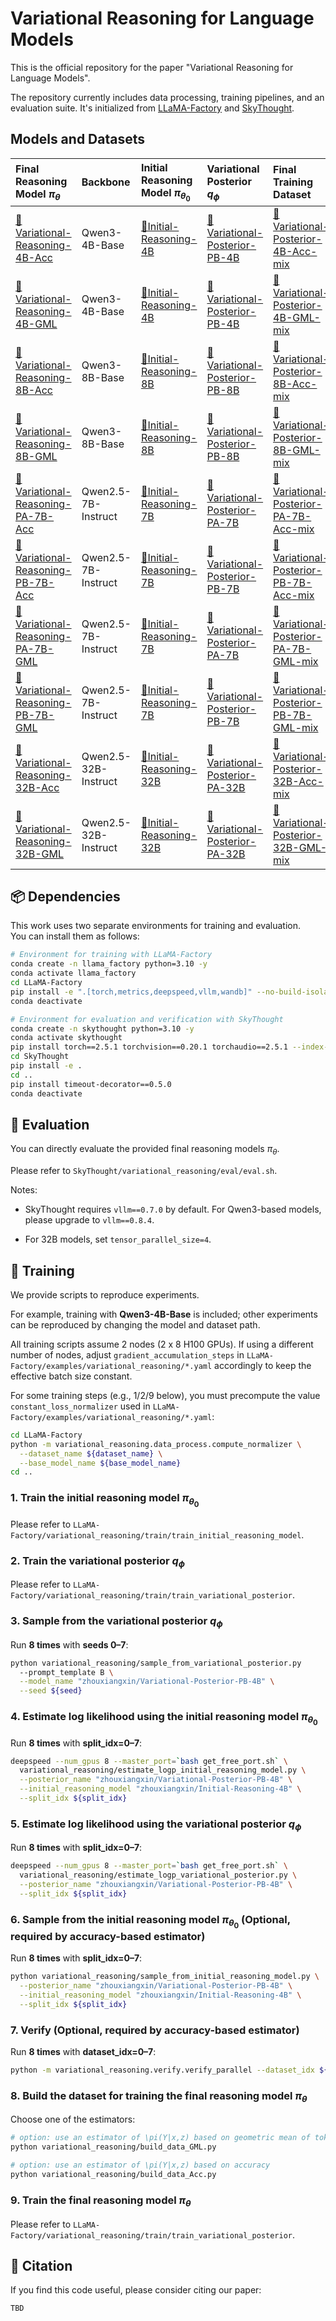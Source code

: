 # Variational Reasoning for Language Models

This is the official repository for the paper "Variational Reasoning for Language Models".

The repository currently includes data processing, training pipelines, and an evaluation suite. It's initialized from [LLaMA-Factory](https://github.com/hiyouga/LLaMA-Factory) and [SkyThought](https://github.com/NovaSky-AI/SkyThought).

## Models and Datasets

| Final Reasoning Model $\pi_\theta$ | Backbone | Initial Reasoning Model $\pi_{\theta_0}$ | Variational Posterior $q_\phi$ | Final Training Dataset |
|:---------|:-----|:----|:------|:------|
| [🤗Variational-Reasoning-4B-Acc](https://huggingface.co/zhouxiangxin/Variational-Reasoning-4B-Acc) | Qwen3-4B-Base | [🤗Initial-Reasoning-4B](https://huggingface.co/zhouxiangxin/Initial-Reasoning-4B) | [🤗Variational-Posterior-PB-4B](https://huggingface.co/zhouxiangxin/Variational-Posterior-PB-4B) | [🤗Variational-Posterior-4B-Acc-mix](https://huggingface.co/datasets/zhouxiangxin/Variational-Posterior-4B-Acc-mix) |
| [🤗Variational-Reasoning-4B-GML](https://huggingface.co/zhouxiangxin/Variational-Reasoning-4B-GML) | Qwen3-4B-Base | [🤗Initial-Reasoning-4B](https://huggingface.co/zhouxiangxin/Initial-Reasoning-4B) | [🤗Variational-Posterior-PB-4B](https://huggingface.co/zhouxiangxin/Variational-Posterior-PB-4B) | [🤗Variational-Posterior-4B-GML-mix](https://huggingface.co/datasets/zhouxiangxin/Variational-Posterior-4B-GML-mix) |
| [🤗Variational-Reasoning-8B-Acc](https://huggingface.co/zhouxiangxin/Variational-Reasoning-8B-Acc) | Qwen3-8B-Base | [🤗Initial-Reasoning-8B](https://huggingface.co/zhouxiangxin/Initial-Reasoning-8B) | [🤗Variational-Posterior-PB-8B](https://huggingface.co/zhouxiangxin/Variational-Posterior-PB-8B) | [🤗Variational-Posterior-8B-Acc-mix](https://huggingface.co/datasets/zhouxiangxin/Variational-Posterior-8B-Acc-mix) |
| [🤗Variational-Reasoning-8B-GML](https://huggingface.co/zhouxiangxin/Variational-Reasoning-8B-GML) | Qwen3-8B-Base | [🤗Initial-Reasoning-8B](https://huggingface.co/zhouxiangxin/Initial-Reasoning-8B) | [🤗Variational-Posterior-PB-8B](https://huggingface.co/zhouxiangxin/Variational-Posterior-PB-8B) | [🤗Variational-Posterior-8B-GML-mix](https://huggingface.co/datasets/zhouxiangxin/Variational-Posterior-8B-GML-mix) |
| [🤗Variational-Reasoning-PA-7B-Acc](https://huggingface.co/zhouxiangxin/Variational-Reasoning-PA-7B-Acc) | Qwen2.5-7B-Instruct | [🤗Initial-Reasoning-7B](https://huggingface.co/zhouxiangxin/Initial-Reasoning-7B) | [🤗Variational-Posterior-PA-7B](https://huggingface.co/zhouxiangxin/Variational-Posterior-PA-7B) | [🤗Variational-Posterior-PA-7B-Acc-mix](https://huggingface.co/datasets/zhouxiangxin/Variational-Posterior-PA-7B-Acc-mix) |
| [🤗Variational-Reasoning-PB-7B-Acc](https://huggingface.co/zhouxiangxin/Variational-Reasoning-PB-7B-Acc) | Qwen2.5-7B-Instruct | [🤗Initial-Reasoning-7B](https://huggingface.co/zhouxiangxin/Initial-Reasoning-7B) | [🤗Variational-Posterior-PB-7B](https://huggingface.co/zhouxiangxin/Variational-Posterior-PB-7B) | [🤗Variational-Posterior-PB-7B-Acc-mix](https://huggingface.co/datasets/zhouxiangxin/Variational-Posterior-PB-7B-Acc-mix) |
| [🤗Variational-Reasoning-PA-7B-GML](https://huggingface.co/zhouxiangxin/Variational-Reasoning-PA-7B-GML) | Qwen2.5-7B-Instruct | [🤗Initial-Reasoning-7B](https://huggingface.co/zhouxiangxin/Initial-Reasoning-7B) | [🤗Variational-Posterior-PA-7B](https://huggingface.co/zhouxiangxin/Variational-Posterior-PA-7B) | [🤗Variational-Posterior-PA-7B-GML-mix](https://huggingface.co/datasets/zhouxiangxin/Variational-Posterior-PA-7B-GML-mix) |
| [🤗Variational-Reasoning-PB-7B-GML](https://huggingface.co/zhouxiangxin/Variational-Reasoning-PB-7B-GML) | Qwen2.5-7B-Instruct | [🤗Initial-Reasoning-7B](https://huggingface.co/zhouxiangxin/Initial-Reasoning-7B) | [🤗Variational-Posterior-PB-7B](https://huggingface.co/zhouxiangxin/Variational-Posterior-PB-7B) | [🤗Variational-Posterior-PB-7B-GML-mix](https://huggingface.co/datasets/zhouxiangxin/Variational-Posterior-PB-7B-GML-mix) |
| [🤗Variational-Reasoning-32B-Acc](https://huggingface.co/zhouxiangxin/Variational-Reasoning-32B-Acc) | Qwen2.5-32B-Instruct | [🤗Initial-Reasoning-32B](https://huggingface.co/zhouxiangxin/Initial-Reasoning-32B) | [🤗Variational-Posterior-PA-32B](https://huggingface.co/zhouxiangxin/Variational-Posterior-PA-32B) | [🤗Variational-Posterior-32B-Acc-mix](https://huggingface.co/datasets/zhouxiangxin/Variational-Posterior-32B-Acc-mix) |
| [🤗Variational-Reasoning-32B-GML](https://huggingface.co/zhouxiangxin/Variational-Reasoning-32B-GML) | Qwen2.5-32B-Instruct | [🤗Initial-Reasoning-32B](https://huggingface.co/zhouxiangxin/Initial-Reasoning-32B) | [🤗Variational-Posterior-PA-32B](https://huggingface.co/zhouxiangxin/Variational-Posterior-PA-32B) | [🤗Variational-Posterior-32B-GML-mix](https://huggingface.co/datasets/zhouxiangxin/Variational-Posterior-32B-GML-mix) |

## 📦 Dependencies

This work uses two separate environments for training and evaluation.  
You can install them as follows:

```bash
# Environment for training with LLaMA-Factory
conda create -n llama_factory python=3.10 -y
conda activate llama_factory
cd LLaMA-Factory
pip install -e ".[torch,metrics,deepspeed,vllm,wandb]" --no-build-isolation
conda deactivate

# Environment for evaluation and verification with SkyThought
conda create -n skythought python=3.10 -y
conda activate skythought
pip install torch==2.5.1 torchvision==0.20.1 torchaudio==2.5.1 --index-url https://download.pytorch.org/whl/cu121
cd SkyThought
pip install -e .
cd ..
pip install timeout-decorator==0.5.0
conda deactivate
```

## 🔎 Evaluation

You can directly evaluate the provided final reasoning models $\pi_\theta$.

Please refer to `SkyThought/variational_reasoning/eval/eval.sh`.

Notes:
- SkyThought requires `vllm==0.7.0` by default. For Qwen3-based models, please upgrade to `vllm==0.8.4`.

- For 32B models, set `tensor_parallel_size=4`.


## 🚀 Training

We provide scripts to reproduce experiments.

For example, training with **Qwen3-4B-Base** is included; other experiments can be reproduced by changing the model and dataset path.

All training scripts assume 2 nodes (2 x 8 H100 GPUs). If using a different number of nodes, adjust `gradient_accumulation_steps` in `LLaMA-Factory/examples/variational_reasoning/*.yaml` accordingly to keep the effective batch size constant.

For some training steps (e.g., 1/2/9 below), you must precompute the value `constant_loss_normalizer` used in `LLaMA-Factory/examples/variational_reasoning/*.yaml`:

```bash
cd LLaMA-Factory
python -m variational_reasoning.data_process.compute_normalizer \
  --dataset_name ${dataset_name} \
  --base_model_name ${base_model_name}
cd ..
```

### 1. Train the initial reasoning model $\pi_{\theta_0}$

Please refer to `LLaMA-Factory/variational_reasoning/train/train_initial_reasoning_model`.

### 2. Train the variational posterior $q_\phi$

Please refer to `LLaMA-Factory/variational_reasoning/train/train_variational_posterior`.

### 3. Sample from the variational posterior $q_\phi$

Run **8 times** with **seeds 0–7**:
```bash
python variational_reasoning/sample_from_variational_posterior.py
  --prompt_template B \
  --model_name "zhouxiangxin/Variational-Posterior-PB-4B" \
  --seed ${seed}
```

### 4. Estimate log likelihood using the initial reasoning model $\pi_{\theta_0}$

Run **8 times** with **split_idx=0–7**: 

```bash
deepspeed --num_gpus 8 --master_port=`bash get_free_port.sh` \
  variational_reasoning/estimate_logp_initial_reasoning_model.py \
  --posterior_name "zhouxiangxin/Variational-Posterior-PB-4B" \
  --initial_reasoning_model "zhouxiangxin/Initial-Reasoning-4B" \
  --split_idx ${split_idx}
```

### 5. Estimate log likelihood using the variational posterior $q_\phi$

Run **8 times** with **split_idx=0–7**: 

```bash
deepspeed --num_gpus 8 --master_port=`bash get_free_port.sh` \
  variational_reasoning/estimate_logp_variational_posterior.py \
  --posterior_name "zhouxiangxin/Variational-Posterior-PB-4B" \
  --split_idx ${split_idx}
```

### 6. Sample from the initial reasoning model $\pi_{\theta_0}$ (Optional, required by accuracy-based estimator)

Run **8 times** with **split_idx=0–7**: 

```bash
python variational_reasoning/sample_from_initial_reasoning_model.py \
  --posterior_name "zhouxiangxin/Variational-Posterior-PB-4B" \
  --initial_reasoning_model "zhouxiangxin/Initial-Reasoning-4B" \
  --split_idx ${split_idx}
```

### 7. Verify (Optional, required by accuracy-based estimator)

Run **8 times** with **dataset_idx=0–7**: 

```bash
python -m variational_reasoning.verify.verify_parallel --dataset_idx ${dataset_idx}
```

### 8. Build the dataset for training the final reasoning model $\pi_\theta$

Choose one of the estimators:
```bash
# option: use an estimator of \pi(Y|x,z) based on geometric mean of token likelihood
python variational_reasoning/build_data_GML.py

# option: use an estimator of \pi(Y|x,z) based on accuracy
python variational_reasoning/build_data_Acc.py
```

### 9. Train the final reasoning model $\pi_\theta$

Please refer to `LLaMA-Factory/variational_reasoning/train/train_variational_posterior`.


## 📖 Citation

If you find this code useful, please consider citing our paper:
```
TBD
```
